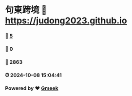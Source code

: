 # 句東跨境 :link: https://judong2023.github.io 
### :page_facing_up: [5](https://judong2023.github.io/tag.html) 
### :speech_balloon: 0 
### :hibiscus: 2863 
### :alarm_clock: 2024-10-08 15:04:41 
### Powered by :heart: [Gmeek](https://github.com/Meekdai/Gmeek)
